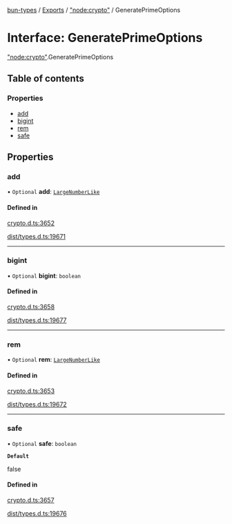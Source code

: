 [bun-types](https://github.com/oven-sh/bun-types/blob/master/api-docs/README.md) / [Exports](https://github.com/oven-sh/bun-types/blob/master/api-docs/modules.md) / ["node:crypto"](https://github.com/oven-sh/bun-types/blob/master/api-docs/modules/node_crypto_.md) / GeneratePrimeOptions

# Interface: GeneratePrimeOptions

["node:crypto"](https://github.com/oven-sh/bun-types/blob/master/api-docs/modules/node_crypto_.md).GeneratePrimeOptions

## Table of contents

### Properties

- [add](https://github.com/oven-sh/bun-types/blob/master/api-docs/interfaces/node_crypto_.GeneratePrimeOptions.md#add)
- [bigint](https://github.com/oven-sh/bun-types/blob/master/api-docs/interfaces/node_crypto_.GeneratePrimeOptions.md#bigint)
- [rem](https://github.com/oven-sh/bun-types/blob/master/api-docs/interfaces/node_crypto_.GeneratePrimeOptions.md#rem)
- [safe](https://github.com/oven-sh/bun-types/blob/master/api-docs/interfaces/node_crypto_.GeneratePrimeOptions.md#safe)

## Properties

### add

• `Optional` **add**: [`LargeNumberLike`](https://github.com/oven-sh/bun-types/blob/master/api-docs/modules/crypto_.md#largenumberlike)

#### Defined in

[crypto.d.ts:3652](https://github.com/valgaze/bun-types/blob/6f8dbf8/crypto.d.ts#L3652)

[dist/types.d.ts:19671](https://github.com/valgaze/bun-types/blob/6f8dbf8/dist/types.d.ts#L19671)

___

### bigint

• `Optional` **bigint**: `boolean`

#### Defined in

[crypto.d.ts:3658](https://github.com/valgaze/bun-types/blob/6f8dbf8/crypto.d.ts#L3658)

[dist/types.d.ts:19677](https://github.com/valgaze/bun-types/blob/6f8dbf8/dist/types.d.ts#L19677)

___

### rem

• `Optional` **rem**: [`LargeNumberLike`](https://github.com/oven-sh/bun-types/blob/master/api-docs/modules/crypto_.md#largenumberlike)

#### Defined in

[crypto.d.ts:3653](https://github.com/valgaze/bun-types/blob/6f8dbf8/crypto.d.ts#L3653)

[dist/types.d.ts:19672](https://github.com/valgaze/bun-types/blob/6f8dbf8/dist/types.d.ts#L19672)

___

### safe

• `Optional` **safe**: `boolean`

**`Default`**

false

#### Defined in

[crypto.d.ts:3657](https://github.com/valgaze/bun-types/blob/6f8dbf8/crypto.d.ts#L3657)

[dist/types.d.ts:19676](https://github.com/valgaze/bun-types/blob/6f8dbf8/dist/types.d.ts#L19676)
